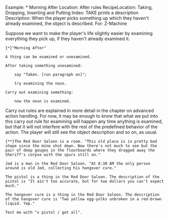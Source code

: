 Example: * Morning After
Location: After rules
RecipeLocation: Taking, Dropping, Inserting and Putting
Index: TAKE prints a description
Description: When the player picks something up which they haven't already examined, the object is described.
For: Z-Machine

  
Suppose we want to make the player's life slightly easier by examining everything they pick up, if they haven't already examined it.

  

``` inform7
{*}"Morning After"

A thing can be examined or unexamined.

After taking something unexamined:

	say "Taken. [run paragraph on]";

	try examining the noun.

Carry out examining something:

	now the noun is examined.
```

  
Carry out rules are explained in more detail in the chapter on advanced action handling. For now, it may be enough to know that what we put into this carry out rule for examining will happen any time anything is examined, but that it will not interfere with the rest of the predefined behavior of the action. The player will still see the object description and so on, as usual.

  

``` inform7
{**}The Red Door Saloon is a room. "This old place is in pretty bad shape since the mine shut down. Now there's not much to see but the pair of deep gouges in the floorboards where they dragged away the Sheriff's corpse with the spurs still on."

Jed is a man in the Red Door Saloon. "At 8:30 AM the only person around is old Jed, collecting his hangover cure."

The pistol is a thing in the Red Door Saloon. The description of the pistol is "It ain't too accurate, but for two dollars you can't expect much."

The hangover cure is a thing in the Red Door Saloon. The description of the hangover cure is "Two yellow egg-yolks unbroken in a red-brown liquid. Yep."

Test me with "x pistol / get all".
```

